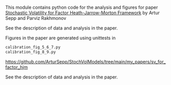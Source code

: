 This module contains python code for the analysis and figures for paper
[Stochastic Volatility for Factor Heath-Jarrow-Morton Framework](https://papers.ssrn.com/sol3/papers.cfm?abstract_id=4646925)
by Artur Sepp and Parviz Rakhmonov



See the description of data and analysis in the paper.

Figures in the paper are generated using unittests in
```python 
calibration_fig_5_6_7.py
calibration_fig_8_9.py
```
https://github.com/ArturSepp/StochVolModels/tree/main/my_papers/sv_for_factor_hjm

See the description of data and analysis in the paper.